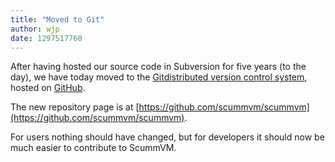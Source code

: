 ```yaml
---
title: "Moved to Git"
author: wjp
date: 1297517760
---
```


After having hosted our source code in Subversion for five years (to the day), we have today moved to the [Git](http://git-scm.com/)[distributed version control system](http://en.wikipedia.org/wiki/Distributed_revision_control), hosted on [GitHub](https://github.com/).

The new repository page is at [https://github.com/scummvm/scummvm](https://github.com/scummvm/scummvm).

For users nothing should have changed, but for developers it should now be much easier to contribute to ScummVM.
